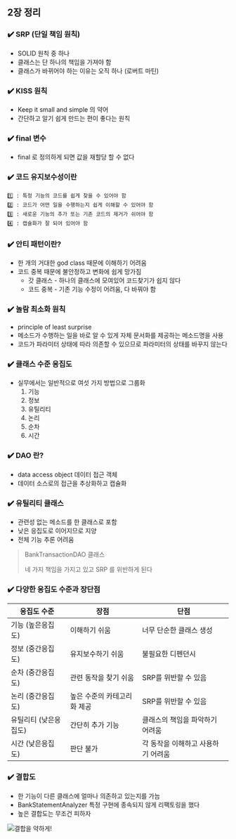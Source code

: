 ## 2장 정리

### ✔️ SRP (단일 책임 원칙)
- SOLID 원칙 중 하나
- 클래스는 단 하나의 책임을 가져야 함
- 클래스가 바뀌어야 하는 이유는 오직 하나 (로버트 마틴)

### ✔️ KISS 원칙
- Keep it small and simple 의 약어
- 간단하고 알기 쉽게 만드는 편이 좋다는 원칙

### ✔️ final 변수
- final 로 정의하게 되면 값을 재할당 할 수 없다

### ✔️ 코드 유지보수성이란
    1️⃣ : 특정 기능의 코드를 쉽게 찾을 수 있어야 함
    2️⃣ : 코드가 어떤 일을 수행하는지 쉽게 이해할 수 있어야 함
    3️⃣ : 새로운 기능의 추가 또는 기존 코드의 제거가 쉬어야 함
    4️⃣ : 캡슐화가 잘 되어 있어야 함

### ✔️ 안티 패턴이란?
- 한 개의 거대한 god class 때문에 이해하기 어려움
- 코드 중복 때문에 불안정하고 변화에 쉽게 망가짐
  - 갓 클래스 - 하나의 클래스에  모여있어 코드찾기가 쉽지 않다
  - 코드 중복 - 기존 기능 수정이 어려움, 다 바꿔야 함

### ✔️ 놀람 최소화 원칙
- principle of least surprise
- 메소드가 수행하는 일을 바로 알 수 있게 자체 문서화를 제공하는 메소드명을 사용
- 코드가 파라미터 상태에 따라 의존할 수 있으므로 파라미터의 상태를 바꾸지 않는다

### ✔️ 클래스 수준 응집도
- 실무에서는 일반적으로 여섯 가지 방법으로 그룹화
  1. 기능
  2. 정보
  3. 유틸리티
  4. 논리
  5. 순차
  6. 시간

### ✔️ DAO 란?
- data access object 데이터 접근 객체
- 데이터 소스로의 접근을 추상화하고 캡슐화

### ✔️ 유틸리티 클래스
- 관련성 없는 메소드를 한 클래스로 포함
- 낮은 응집도로 이어지므로 지양
- 전체 기능 추론 어려움

> BankTransactionDAO 클래스
> 
> 네 가지 책임을 가지고 있고 SRP 를 위반하게 된다

### ✔️ 다양한 응집도 수준과 장단점
| 응집도 수준      | 장점            | 단점                  |
|-------------|---------------|---------------------|
| 기능 (높은응집도)  | 이해하기 쉬움       | 너무 단순한 클래스 생성       |
| 정보 (중간응집도)  | 유지보수하기 쉬움     | 불필요한 디펜던시           |
| 순차 (중간응집도)  | 관련 동작을 찾기 쉬움  | SRP를 위반할 수 있음       |
| 논리 (중간응집도)  | 높은 수준의 카테고리화 제공 | SRP를 위반할 수 있음       |
| 유틸리티 (낮은응집도) | 간단히 추가 기능     | 클래스의 책임을 파악하기 어려움   |
| 시간 (낮은응집도)  | 판단 불가         | 각 동작을 이해하고 사용하기 어려움 |

### ✔️ 결합도
- 한 기능이 다른 클래스에 얼마나 의존하고 있는지를 가늠
- BankStatementAnalyzer 특정 구현에 종속되지 않게 리팩토링을 했다
- 높은 결합도는 무조건 피하자

![결합을 약하게!](/chapter02/main/resources/dependency.jpeg)
